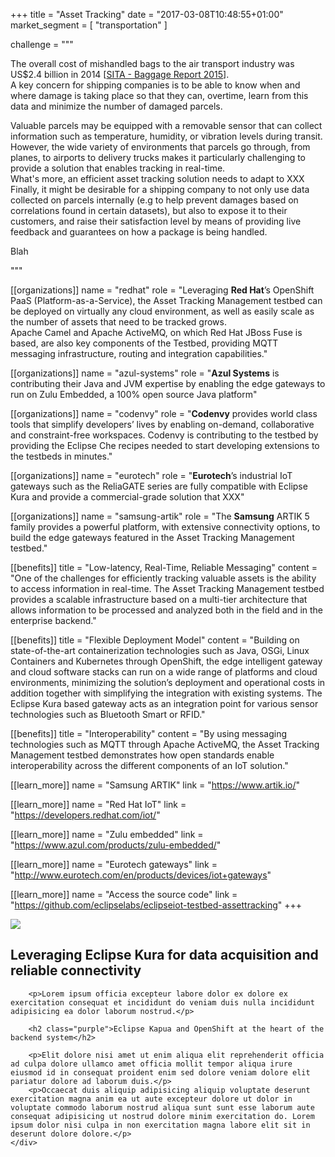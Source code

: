+++
title = "Asset Tracking"
date = "2017-03-08T10:48:55+01:00"
market_segment = [
    "transportation"
]

challenge =  """
<p>
    The overall cost of mishandled bags to the air transport industry was US$2.4 billion in 2014 [<a href=\"http://www.sita.aero/resources/type/surveys-reports/baggage-report-2015\" target=\"blank\">SITA - Baggage Report 2015</a>].<br/>
    A key concern for shipping companies is to be able to know when and where damage is taking place so that they can, overtime, learn from this data and minimize the number of damaged parcels.
</p>
<p>
    Valuable parcels may be equipped with a removable sensor that can collect information such as temperature, humidity, or vibration levels during transit. However, the wide variety of environments that parcels go through, from planes, to airports to delivery trucks makes it particularly challenging to provide a solution that enables tracking in real-time.<br/>
    What's more, an efficient asset tracking solution needs to adapt to XXX</br>
    Finally, it might be desirable for a shipping company to not only use data collected on parcels internally (e.g to help prevent damages based on correlations found in certain datasets), but also to expose it to their customers, and raise their satisfaction level by means of providing live feedback and guarantees on how a package is being handled.   
</p>
<p>
    Blah
</p>
"""

[[organizations]]
name = "redhat"
role = "Leveraging <strong>Red Hat</strong>’s OpenShift PaaS (Platform-as-a-Service), the Asset Tracking Management testbed can be deployed on virtually any cloud environment, as well as easily scale as the number of assets that need to be tracked grows.<br/>Apache Camel and Apache ActiveMQ, on which Red Hat JBoss Fuse is based, are also key components of the Testbed, providing MQTT messaging infrastructure, routing and integration capabilities."

[[organizations]]
name = "azul-systems"
role = "<strong>Azul Systems</strong> is contributing their Java and JVM expertise by enabling the edge gateways to run on Zulu Embedded, a 100% open source Java platform"

[[organizations]]
name = "codenvy"
role = "<strong>Codenvy</strong> provides world class tools that simplify developers’ lives by enabling on-demand, collaborative and constraint-free workspaces. Codenvy is contributing to the testbed by providing the Eclipse Che recipes needed to start developing extensions to the testbeds in minutes."

[[organizations]]
name = "eurotech"
role = "<strong>Eurotech</strong>’s industrial IoT gateways such as the ReliaGATE series are fully compatible with Eclipse Kura and provide a commercial-grade solution that XXX"

[[organizations]]
name = "samsung-artik"
role = "The <strong>Samsung</strong> ARTIK 5 family provides a powerful platform, with extensive connectivity options, to build the edge gateways featured in the Asset Tracking Management testbed."

[[benefits]]
title =  "Low-latency, Real-Time, Reliable Messaging"
content = "One of the challenges for efficiently tracking valuable assets is the ability to access information in real-time. The Asset Tracking Management testbed provides a scalable infrastructure based on a multi-tier architecture that allows information to be processed and analyzed both in the field and in the enterprise backend."

[[benefits]]
title = "Flexible Deployment Model"
content = "Building on state-of-the-art containerization technologies such as Java, OSGi, Linux Containers and Kubernetes through OpenShift, the edge intelligent gateway and cloud software stacks can run on a wide range of platforms and cloud environments, minimizing the solution’s deployment and operational costs in addition together with simplifying the integration with existing systems. The Eclipse Kura based gateway acts as an integration point for various sensor technologies such as Bluetooth Smart or RFID."

[[benefits]]
title = "Interoperability"
content = "By using messaging technologies such as MQTT through Apache ActiveMQ, the Asset Tracking Management testbed demonstrates how open standards enable interoperability across the different components of an IoT solution."

[[learn_more]]
name = "Samsung ARTIK"
link = "https://www.artik.io/"

[[learn_more]]
name = "Red Hat IoT"
link = "https://developers.redhat.com/iot/"

[[learn_more]]
name = "Zulu embedded"
link = "https://www.azul.com/products/zulu-embedded/"

[[learn_more]]
name = "Eurotech gateways"
link = "http://www.eurotech.com/en/products/devices/iot+gateways"

[[learn_more]]
name = "Access the source code"
link = "https://github.com/eclipselabs/eclipseiot-testbed-assettracking"
+++

<div class="row">
    <div class="col-md-12">
        <img src="/assets/images/testbeds/asset-tracking-architecture.png" class="img-responsive">        
    </div>
    <div class="col-md-12">
        <h2 class="purple">Leveraging Eclipse Kura for data acquisition and reliable connectivity</h2>

        <p>Lorem ipsum officia excepteur labore dolor ex dolore ex exercitation consequat et incididunt do veniam duis nulla incididunt adipisicing ea dolor laborum nostrud.</p>

        <h2 class="purple">Eclipse Kapua and OpenShift at the heart of the backend system</h2>

        <p>Elit dolore nisi amet ut enim aliqua elit reprehenderit officia ad culpa dolore ullamco amet officia mollit tempor aliqua irure eiusmod id in consequat proident enim sed dolore veniam dolore elit pariatur dolore ad laborum duis.</p>
        <p>Occaecat duis aliquip adipisicing aliquip voluptate deserunt exercitation magna anim ea ut aute excepteur dolore ut dolor in voluptate commodo laborum nostrud aliqua sunt sunt esse laborum aute consequat adipisicing ut nostrud dolore minim exercitation do. Lorem ipsum dolor nisi culpa in non exercitation magna labore elit sit in deserunt dolore dolore.</p>
    </div>
</div>